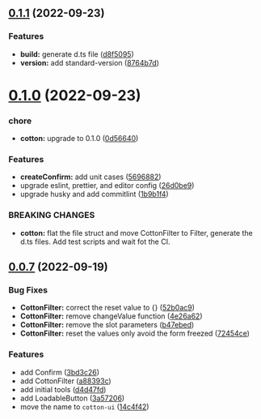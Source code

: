 ## [0.1.1](http://10.106.1.10:8002/fanjg/cotton/compare/v0.1.0...v0.1.1) (2022-09-23)


### Features

* **build:** generate d.ts file ([d8f5095](http://10.106.1.10:8002/fanjg/cotton/commits/d8f5095c72d3636e3b51a73af3b6904ffee2ae75))
* **version:** add standard-version ([8764b7d](http://10.106.1.10:8002/fanjg/cotton/commits/8764b7dd368a10704e79d2d7b4cc31b5c01d11c0))



# [0.1.0](http://10.106.1.10:8002/fanjg/cotton/compare/v0.0.7...v0.1.0) (2022-09-23)


### chore

* **cotton:** upgrade to 0.1.0 ([0d56640](http://10.106.1.10:8002/fanjg/cotton/commits/0d56640268206fc61abd20aa4f883d57289b044c))


### Features

* **createConfirm:** add unit cases ([5696882](http://10.106.1.10:8002/fanjg/cotton/commits/56968823616fc9440d5a8fdd41ec4a6277f199b6))
* upgrade eslint, prettier, and editor config ([26d0be9](http://10.106.1.10:8002/fanjg/cotton/commits/26d0be962207594ff8bf039098f4977115840a60))
* upgrade husky and add commitlint ([1b9b1f4](http://10.106.1.10:8002/fanjg/cotton/commits/1b9b1f46eb5ecae8675b09dc8dfad4e45b5c1ce6))


### BREAKING CHANGES

* **cotton:** flat the file struct and move CottonFilter to Filter,
generate the d.ts files. Add test scripts and wait fot the CI.



## [0.0.7](http://10.106.1.10:8002/fanjg/cotton/compare/v0.0.1...v0.0.7) (2022-09-19)


### Bug Fixes

* **CottonFilter:** correct the reset value to {} ([52b0ac9](http://10.106.1.10:8002/fanjg/cotton/commits/52b0ac99326d0953e29da09136765c2e41a3f59e))
* **CottonFilter:** remove changeValue function ([4e26a62](http://10.106.1.10:8002/fanjg/cotton/commits/4e26a6245f095fd4f839a272647e9da1958f2577))
* **CottonFilter:** remove the slot parameters ([b47ebed](http://10.106.1.10:8002/fanjg/cotton/commits/b47ebed292219572184a055b5042b57f0ace97fc))
* **CottonFilter:** reset the values only avoid the form freezed ([72454ce](http://10.106.1.10:8002/fanjg/cotton/commits/72454ce73b242a05026280ff0e78b74a64060b56))


### Features

* add Confirm ([3bd3c26](http://10.106.1.10:8002/fanjg/cotton/commits/3bd3c26d09734550d7779186b2656cc1f812aeca))
* add CottonFilter ([a88393c](http://10.106.1.10:8002/fanjg/cotton/commits/a88393ca91fd468225cade12aac80154e039781d))
* add initial tools ([d4d47fd](http://10.106.1.10:8002/fanjg/cotton/commits/d4d47fdb05733e4a6130701d803e4343d76d388a))
* add LoadableButton ([3a57206](http://10.106.1.10:8002/fanjg/cotton/commits/3a57206e8ab51923e7ac697a0ccf6dc3faa93e8e))
* move the name to `cotton-ui` ([14c4f42](http://10.106.1.10:8002/fanjg/cotton/commits/14c4f420e210e806a7d6d3b08ca39fa2162456a2))



